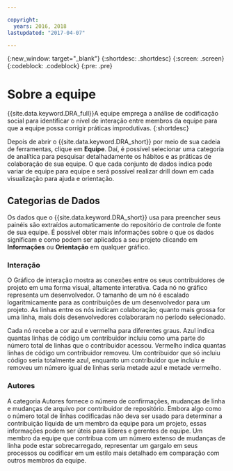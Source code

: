 ```yaml
---

copyright:
  years: 2016, 2018
lastupdated: "2017-04-07"

---
```


{:new_window: target="_blank"}
{:shortdesc: .shortdesc}
{:screen: .screen}
{:codeblock: .codeblock}
{:pre: .pre}

# Sobre a equipe

{{site.data.keyword.DRA_full}}A equipe emprega a análise de codificação social para identificar o nível de interação entre membros da equipe para que a equipe possa corrigir práticas improdutivas.
{:shortdesc}

Depois de abrir o {{site.data.keyword.DRA_short}} por meio de sua cadeia de ferramentas, clique em **Equipe**. Daí, é possível selecionar uma categoria de analítica para pesquisar detalhadamente os hábitos e as práticas de colaboração de sua equipe. O que cada conjunto de dados indica pode variar de equipe para equipe e será possível realizar drill down em cada visualização para ajuda e orientação.  

## Categorias de Dados

Os dados que o {{site.data.keyword.DRA_short}} usa para preencher seus painéis são extraídos automaticamente do repositório de controle de fonte de sua equipe. É possível obter mais informações sobre o que os dados significam e como podem ser aplicados a seu projeto clicando em **Informações** ou **Orientação** em qualquer gráfico.

### Interação

O Gráfico de interação mostra as conexões entre os seus contribuidores de projeto em uma forma visual, altamente interativa. Cada nó no gráfico representa um desenvolvedor. O tamanho de um nó é escalado logaritmicamente para as contribuições de um desenvolvedor para um projeto. As linhas entre os nós indicam colaboração; quanto mais grossa for uma linha, mais dois desenvolvedores colaboraram no período selecionado.

Cada nó recebe a cor azul e vermelha para diferentes graus. Azul indica quantas linhas de código um contribuidor incluiu como uma parte do número total de linhas que o contribuidor acessou. Vermelho indica quantas linhas de código um contribuidor removeu. Um contribuidor que só incluiu código seria totalmente azul, enquanto um contribuidor que incluiu e removeu um número igual de linhas seria metade azul e metade vermelho.

### Autores

A categoria Autores fornece o número de confirmações, mudanças de linha e mudanças de arquivo por contribuidor de repositório. Embora algo como o número total de linhas codificadas não deva ser usado para determinar a contribuição líquida de um membro da equipe para um projeto, essas informações podem ser úteis para líderes e gerentes de equipe. Um membro da equipe que contribua com um número extenso de mudanças de linha pode estar sobrecarregado, representar um gargalo em seus processos ou codificar em um estilo mais detalhado em comparação com outros membros da equipe.
